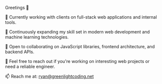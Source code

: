 Greetings 👋

🔭 Currently working with clients on full-stack web applications and internal tools.

🌱 Continuously expanding my skill set in modern web development and machine learning technologies.

👯 Open to collaborating on JavaScript libraries, frontend architecture, and backend APIs.

💬 Feel free to reach out if you're working on interesting web projects or need a reliable engineer.

📫 Reach me at: ryan@greenlightcoding.net
